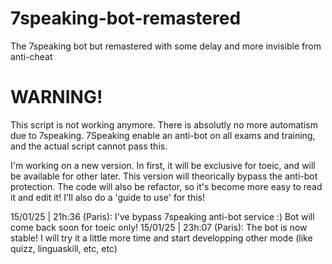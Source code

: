 # 7speaking-bot-remastered
The 7speaking bot but remastered with some delay and more invisible from anti-cheat

# WARNING!
This script is not working anymore. There is absolutly no more automatism due to 7speaking.
7Speaking enable an anti-bot on all exams and training, and the actual script cannot pass this.

I'm working on a new version. In first, it will be exclusive for toeic, and will be available for other later.
This version will theorically bypass the anti-bot protection.
The code will also be refactor, so it's become more easy to read it and edit it!
I'll also do a 'guide to use' for this!

15/01/25 | 21h:36 (Paris): I've bypass 7speaking anti-bot service :) Bot will come back soon for toeic only!
15/01/25 | 23h:07 (Paris): The bot is now stable! I will try it a little more time and start developping other mode (like quizz, linguaskill, etc, etc)

